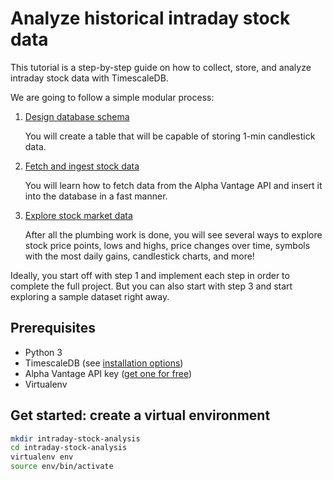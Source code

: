 # Analyze historical intraday stock data

This tutorial is a step-by-step guide on how to collect, store, and analyze intraday stock data 
with TimescaleDB.

We are going to follow a simple modular process:

1. [Design database schema][design-schema]
   
   You will create a table that will be capable of storing 1-min candlestick data.
2. [Fetch and ingest stock data][fetch-ingest]
   
   You will learn how to fetch data from the Alpha Vantage API and insert it into the database in a fast manner. 
3. [Explore stock market data][explore]
   
   After all the plumbing work is done, you will see several ways to explore stock price points, lows and highs, price changes over time, symbols with the most daily gains, candlestick charts, and more!


<highlight type="tip">
Ideally, you start off with step 1 and implement each step in order to complete the full project. But you can
also start with step 3 and start exploring a sample dataset right away.
</highlight>

## Prerequisites

* Python 3
* TimescaleDB (see [installation options][install-timescale]) 
* Alpha Vantage API key ([get one for free][alpha-vantage-apikey])
* Virtualenv

## Get started: create a virtual environment

```bash
mkdir intraday-stock-analysis
cd intraday-stock-analysis
virtualenv env
source env/bin/activate
```


[install-timescale]: /how-to-guides/install-timescaledb/
[alpha-vantage-apikey]: https://www.alphavantage.co/support/#api-key
[design-schema]: /tutorials/analyze-intraday-stocks/design-schema
[fetch-ingest]: /tutorials/analyze-intraday-stocks/fetch-and-ingest
[explore]: /tutorials/analyze-intraday-stocks/explore-stocks-data